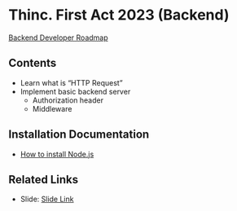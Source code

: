 # Thinc. First Act 2023 (Backend)

[Backend Developer Roadmap](https://knowledge.thinc.in.th/roadmap/backend-beginner/)

## Contents

- Learn what is “HTTP Request”
- Implement basic backend server
  - Authorization header
  - Middleware

## Installation Documentation

- [How to install Node.js](https://medium.com/@betichhh/วิธีติดตั้ง-node-js-และ-npm-ในทุก-platform-windows-macos-linux-cb17de1b68e0)

## Related Links

-  Slide: [Slide Link](https://github.com/thinc-org/first-act-backend-2023/blob/e76c13bedc75f3bb602ef7380efc327602d9e4e2/Backend%20Fundamental%20day%201.pdf)
